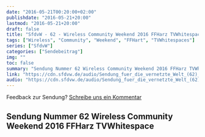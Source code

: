 ```yaml
---
date: "2016-05-21T00:20:00+02:00"
publishdate: "2016-05-21+20:00"
lastmod: "2016-05-21+20:00"
draft: false
title: "SfdvW - 62 - Wireless Community Weekend 2016 FFHarz TVWhitespace"
tags: ["Wireless", "Community", "Weekend", "FFHart", "TVWhitespaces"]
series: ["SfdvW"]
categories: ["Sendebeitrag"]
img: ""
toc: false
summary: "Sendung Nummer 62 Wireless Community Weekend 2016 FFHarz TVWhitespace"
link: "https://cdn.sfdvw.de/audio/Sendung_fuer_die_vernetzte_Welt_(62)_2016_05_21_Wireless_Community_Weekend_2016_FFHarz_TVWhitespace.mp3"
audio: "https://cdn.sfdvw.de/audio/Sendung_fuer_die_vernetzte_Welt_(62)_2016_05_21_Wireless_Community_Weekend_2016_FFHarz_TVWhitespace.mp3"
---
```


<div align="center" id="example"></div>
<script src="https://cdn.podlove.org/web-player/embed.js"></script>

Feedback zur Sendung?
[Schreibe uns ein Kommentar](mailto:SfdvW@radiocorax.de)

## Sendung Nummer 62 Wireless Community Weekend 2016 FFHarz TVWhitespace

<script>
  podlovePlayer('#example', '/blog/sfdvw62.json');
</script>
